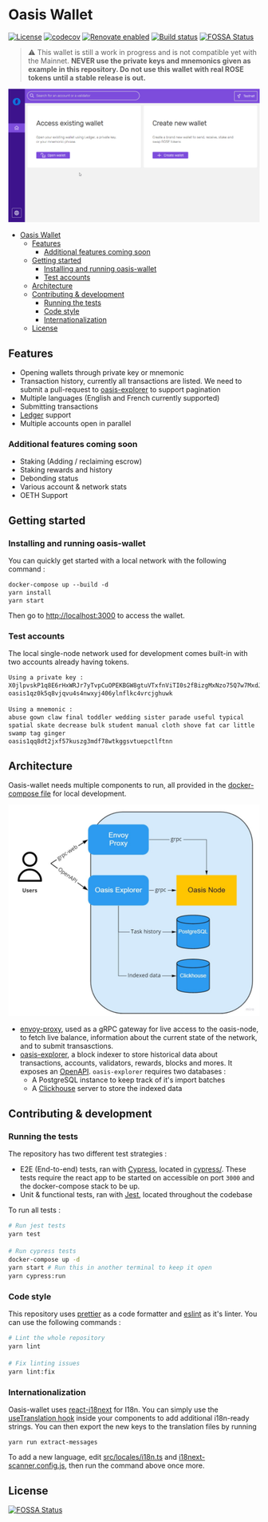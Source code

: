 # Oasis Wallet

[![License](https://img.shields.io/badge/License-Apache%202.0-blue.svg)](https://opensource.org/licenses/Apache-2.0)
[![codecov](https://codecov.io/gh/esya/oasis-wallet/branch/master/graph/badge.svg)](https://codecov.io/gh/esya/oasis-wallet)
[![Renovate enabled](https://img.shields.io/badge/renovate-enabled-brightgreen.svg)](https://renovatebot.com/)
[![Build status](https://github.com/esya/oasis-wallet/actions/workflows/build.yaml/badge.svg)](https://github.com/esya/oasis-wallet/actions)
[![FOSSA Status](https://app.fossa.com/api/projects/git%2Bgithub.com%2FEsya%2Foasis-wallet.svg?type=shield)](https://app.fossa.com/projects/git%2Bgithub.com%2FEsya%2Foasis-wallet?ref=badge_shield)

> :warning: This wallet is still a work in progress and is not compatible yet with the Mainnet. **NEVER use the private keys and mnemonics given as example in this repository. Do not use this wallet with real ROSE tokens until a stable release is out.**

<img src="docs/images/demo.gif">

- [Oasis Wallet](#oasis-wallet)
  - [Features](#features)
    - [Additional features coming soon](#additional-features-coming-soon)
  - [Getting started](#getting-started)
    - [Installing and running oasis-wallet](#installing-and-running-oasis-wallet)
    - [Test accounts](#test-accounts)
  - [Architecture](#architecture)
  - [Contributing & development](#contributing--development)
    - [Running the tests](#running-the-tests)
    - [Code style](#code-style)
    - [Internationalization](#internationalization)
  - [License](#license)

## Features

- Opening wallets through private key or mnemonic
- Transaction history, currently all transactions are listed. We need to submit a pull-request to [oasis-explorer](https://github.com/everstake/oasis-explorer) to support pagination
- Multiple languages (English and French currently supported)
- Submitting transactions
- [Ledger](http://ledger.com/) support
- Multiple accounts open in parallel

### Additional features coming soon

- Staking (Adding / reclaiming escrow)
- Staking rewards and history
- Debonding status
- Various account & network stats
- OETH Support 

## Getting started

### Installing and running oasis-wallet

You can quickly get started with a local network with the following command : 

```shell
docker-compose up --build -d
yarn install
yarn start
```

Then go to [http://localhost:3000](http://localhost:3000) to access the wallet.

### Test accounts

The local single-node network used for development comes built-in with two accounts already having tokens.

```
Using a private key : 
X0jlpvskP1q8E6rHxWRJr7yTvpCuOPEKBGW8gtuVTxfnViTI0s2fBizgMxNzo75Q7w7MxdJXtOLeqDoFUGxxMg==
oasis1qz0k5q8vjqvu4s4nwxyj406ylnflkc4vrcjghuwk

Using a mnemonic : 
abuse gown claw final toddler wedding sister parade useful typical spatial skate decrease bulk student manual cloth shove fat car little swamp tag ginger
oasis1qq8dt2jxf57kuszg3mdf78wtkggsvtuepctlftnn
```


## Architecture

Oasis-wallet needs multiple components to run, all provided in the [docker-compose file](docker-compose.yml) for local development.

<img src="docs/images/architecture.jpg" width="600">

- [envoy-proxy](https://www.envoyproxy.io/), used as a gRPC gateway for live access to the oasis-node, to fetch live balance, information about the current state of the network, and to submit transasctions.
- [oasis-explorer](https://github.com/everstake/oasis-explorer), a block indexer to store historical data about transactions, accounts, validators, rewards, blocks and mores. It exposes an [OpenAPI](https://github.com/everstake/oasis-explorer/blob/master/swagger/swagger.yml). `oasis-explorer` requires two databases :
  - A PostgreSQL instance to keep track of it's import batches
  - A [Clickhouse](https://github.com/ClickHouse/ClickHouse) server to store the indexed data

## Contributing & development

### Running the tests

The repository has two different test strategies :

- E2E (End-to-end) tests, ran with [Cypress](https://www.cypress.io/), located in [cypress/](/cypress). These tests require the react app to be started on accessible on port `3000` and the docker-compose stack to be up.
- Unit & functional tests, ran with [Jest](https://github.com/facebook/jest), located throughout the codebase

To run all tests : 

```bash
# Run jest tests
yarn test

# Run cypress tests
docker-compose up -d
yarn start # Run this in another terminal to keep it open
yarn cypress:run
```

### Code style

This repository uses [prettier](https://prettier.io/) as a code formatter and [eslint](https://github.com/eslint/eslint) as it's linter. You can use the following commands :

```bash
# Lint the whole repository
yarn lint

# Fix linting issues
yarn lint:fix
```

### Internationalization

Oasis-wallet uses [react-i18next](https://react.i18next.com/) for I18n. You can simply use the [useTranslation hook](https://react.i18next.com/latest/usetranslation-hook) inside your components to add additional i18n-ready strings. You can then export the new keys to the translation files by running 

```
yarn run extract-messages
```

To add a new language, edit [src/locales/i18n.ts](src/locales/i18n.ts) and [i18next-scanner.config.js](internals/extractMessages/i18next-scanner.config.js), then run the command above once more.

## License
[![FOSSA Status](https://app.fossa.com/api/projects/git%2Bgithub.com%2FEsya%2Foasis-wallet.svg?type=large)](https://app.fossa.com/projects/git%2Bgithub.com%2FEsya%2Foasis-wallet?ref=badge_large)
